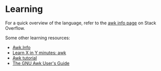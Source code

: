 # Learning

For a quick overview of the language, refer to the [awk info page][so] on Stack Overflow.

Some other learning resources:

* [Awk.Info](https://web.archive.org/web/20160505033644/http://awk.info/)
* [Learn X in Y minutes: awk](https://learnxinyminutes.com/docs/awk/)
* [Awk tutorial](https://www.grymoire.com/Unix/Awk.html)
* [The GNU Awk User's Guide](https://www.gnu.org/software/gawk/manual/)

[so]: https://stackoverflow.com/tags/awk/info
